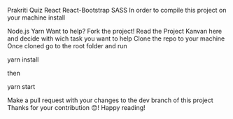 Prakriti Quiz
React
React-Bootstrap
SASS
In order to compile this project on your machine install

Node.js
Yarn
Want to help?
Fork the project!
Read the Project Kanvan here and decide with wich task you want to help
Clone the repo to your machine
Once cloned go to the root folder and run

yarn install

then

yarn start

Make a pull request with your changes to the dev branch of this project
Thanks for your contribution 😊!
Happy reading!
